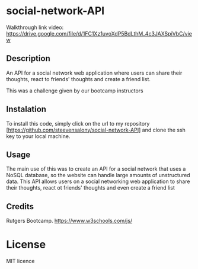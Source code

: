 # social-network-API

Walkthrough link video: https://drive.google.com/file/d/1FC1Xz1uvoXdP5BdLthM_4c3JAXSpiVbC/view

## Description

An API for a social network web application where users can share their thoughts, react to friends' thoughts and create a friend list.

This was a challenge given by our bootcamp instructors

## Instalation

To install this code, simply click on the url to my repository [https://github.com/steevensalony/social-network-API] and clone the ssh key to your local machine. 

## Usage

The main use of this was to create an API for a social network that uses a NoSQL database, so the website can handle large amounts of unstructured data. This API allows users on a social networking web application to share their thoughts, react ot friends' thoughts and even create a friend list

## Credits

Rutgers Bootcamp.
https://www.w3schools.com/js/

# License

MIT licence
